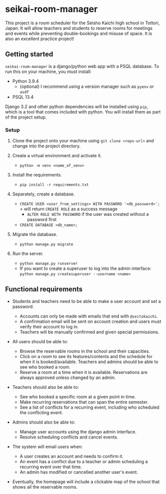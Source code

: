 # seikai-room-manager

This project is a room scheduler for the Seisho Kaichi high school in Tottori, Japan. It will allow teachers and 
students to reserve rooms for meetings and events while preventing double-bookings and misuse of space. It is also an
excellent practice project!

## Getting started

`seikai-room-manager` is a django/python web app with a PSQL database. To run this on your machine, you must 
install:

- Python 3.9.4
  - (optional) I recommend using a version manager such as `pyenv` or `asdf`
- PSQL 13.4

Django 3.2 and other python dependencies will be installed using `pip`, which is a tool that comes included with python.
You will install them as part of the project setup.

### Setup

1. Clone the project onto your machine using `git clone <repo-url>` and change into the project directory.

2. Create a virtual environment and activate it.
   - `python -m venv <name_of_venv>`

3. Install the requirements.
   - `pip install -r requirements.txt`

4. Separately, create a database.
   - `CREATE USER <user_from_settings> WITH PASSWORD '<db_password>';` > will return `CREATE ROLE` as a success message
     - `ALTER ROLE WITH PASSWORD` if the user was created without a password first
   - `CREATE DATABASE <db_name>;`

5. Migrate the database.
   - `python manage.py migrate`

6. Run the server.
   - `python manage.py runserver`
   - If you want to create a superuser to log into the admin interface: 
   `python manage.py createsuperuser --username <name>`

## Functional requirements

- Students and teachers need to be able to make a user account and set a password.
  - Accounts can only be made with emails that end with `@seitokaichi`.
  - A confirmation email will be sent on account creation and users must verify their account to log in.
  - Teachers will be manually confirmed and given special permissions.

- All users should be able to:
  - Browse the reservable rooms in the school and their capacities.
  - Click on a room to see its features/contents and the schedule for when it is booked/available. Teachers and admins 
  should be able to see who booked a room.
  - Reserve a room at a time when it is available. Reservations are always approved unless changed by an admin.

- Teachers should also be able to:
  - See who booked a specific room at a given point in time. 
  - Make recurring reservations that can span the entire semester.
  - See a list of conflicts for a recurring event, including who scheduled the conflicting event.

- Admins should also be able to:
  - Manage user accounts using the django admin interface.
  - Resolve scheduling conflicts and cancel events.

- The system will email users when:
  - A user creates an account and needs to confirm it.
  - An event has a conflict due to a teacher or admin scheduling a recurring event over that time.
  - An admin has modified or cancelled another user's event.

- Eventually, the homepage will include a clickable map of the school that shows all the reservable rooms.
